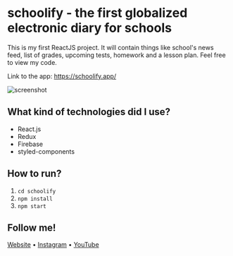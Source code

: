 # schoolify - the first globalized electronic diary for schools

This is my first ReactJS project. It will contain things like school's news feed, list of grades, upcoming tests, homework and a lesson plan. Feel free to view my code.

Link to the app: https://schoolify.app/

<img alt="screenshot" src="https://i.imgur.com/VVxOC3B.jpg">

## What kind of technologies did I use?

- React.js
- Redux
- Firebase
- styled-components

## How to run?

1. `cd schoolify`
2. `npm install`
3. `npm start`

## Follow me!

[Website](https://www.bartzalewski.com) • [Instagram](https://www.instagram.com/bart.code) • [YouTube](https://www.youtube.com/channel/UCwkU0-_RJbS16X5pbcW-tPQ)

